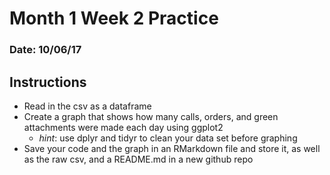 # Month 1 Week 2 Practice
### Date: 10/06/17

## Instructions
- Read in the csv as a dataframe
- Create a graph that shows how many calls, orders, and green attachments were made each day using ggplot2
	- *hint*: use dplyr and tidyr to clean your data set before graphing
- Save your code and the graph in an RMarkdown file and store it, as well as the raw csv, and a README.md in a new github repo